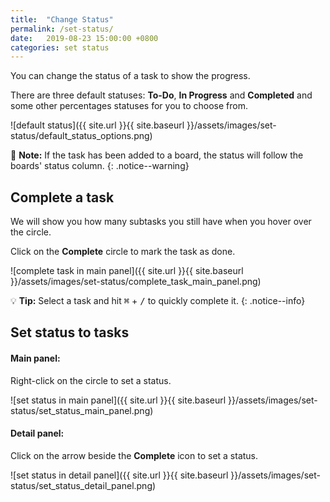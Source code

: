 ```yaml
---
title:  "Change Status"
permalink: /set-status/
date:   2019-08-23 15:00:00 +0800
categories: set status
---
```

You can change the status of a task to show the progress. 

There are three default statuses: **To-Do**, **In Progress** and **Completed** and some other percentages statuses for you to choose from. 

![default status]({{ site.url }}{{ site.baseurl }}/assets/images/set-status/default_status_options.png)

📝 **Note:** If the task has been added to a board, the status will follow the boards' status column.
{: .notice--warning}

## Complete a task

We will show you how many subtasks you still have when you hover over the circle.

Click on the **Complete** circle to mark the task as done. 

![complete task in main panel]({{ site.url }}{{ site.baseurl }}/assets/images/set-status/complete_task_main_panel.png)

💡 **Tip:** Select a task and hit <kbd>⌘</kbd> + <kbd>/</kbd> to quickly complete it.
{: .notice--info}


## Set status to tasks

#### Main panel: 

Right-click on the circle to set a status.

![set status in main panel]({{ site.url }}{{ site.baseurl }}/assets/images/set-status/set_status_main_panel.png)

#### Detail panel:

Click on the arrow beside the **Complete** icon to set a status.

![set status in detail panel]({{ site.url }}{{ site.baseurl }}/assets/images/set-status/set_status_detail_panel.png)

